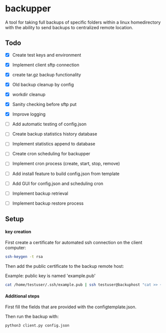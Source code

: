 # backupper
A tool for taking full backups of specific folders within a linux homedirectory with
the ability to send backups to centralized remote location.

## Todo
* [x] Create test keys and environment
* [x] Implement client sftp connection
* [x] create tar.gz backup functionality
* [x] Old backup cleanup by config
* [x] workdir cleanup
* [x] Sanity checking before sftp put
* [x] Improve logging
* [ ] Add automatic testing of config.json
* [ ] Create backup statistics history database
* [ ] Implement statistics append to database
* [ ] Create cron scheduling for backupper
* [ ] Implement cron process (create, start, stop, remove)
* [ ] Add install feature to build config.json from template
* [ ] Add GUI for config.json and scheduling cron
* [ ] Implement backup retrieval
* [ ] Implement backup restore process


## Setup

#### key creation
First create a certificate for automated ssh connection on the client 
computer:
```bash
ssh-keygen -t rsa
```

Then add the public certificate to the backup remote host:

Example: public key is named 'example.pub'
```bash
cat /home/testuser/.ssh/example.pub | ssh testuser@backuphost "cat >> ~/.ssh/authorized_keys"
```

#### Additional steps
First fill the fields that are provided with the configtemplate.json.

Then run the backup with:
```bash
python3 client.py config.json
```

